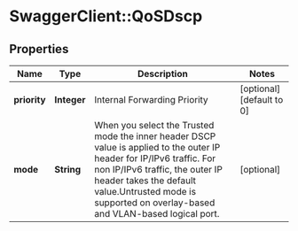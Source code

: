 # SwaggerClient::QoSDscp

## Properties
Name | Type | Description | Notes
------------ | ------------- | ------------- | -------------
**priority** | **Integer** | Internal Forwarding Priority | [optional] [default to 0]
**mode** | **String** | When you select the Trusted mode the inner header DSCP value is applied to the outer IP header for IP/IPv6 traffic. For non IP/IPv6 traffic, the outer IP header takes the default value.Untrusted mode is supported on overlay-based and VLAN-based logical port.  | [optional] 


